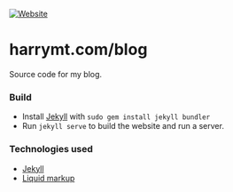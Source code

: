 [![Website](https://img.shields.io/website-up-down-green-red/http/shields.io.svg)](http://www.harrymt.com/blog)

# harrymt.com/blog

Source code for my blog.

### Build

- Install [Jekyll](http://jekyllrb.com/) with `sudo gem install jekyll bundler`
- Run `jekyll serve` to build the website and run a server.

### Technologies used

- [Jekyll](http://jekyllrb.com/)
- [Liquid markup](liquidmarkup.org)
